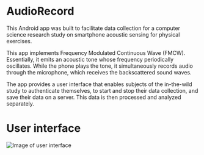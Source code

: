 # AudioRecord
This Android app was built to facilitate data collection for a computer science research study on smartphone acoustic sensing for physical exercises. 

This app implements Frequency Modulated Continuous Wave (FMCW). Essentially, it emits an acoustic tone whose frequency periodically oscillates. While the phone plays the tone, it simultaneously records audio through the microphone, which receives the backscattered sound waves. 

The app provides a user interface that enables subjects of the in-the-wild study to authenticate themselves, to start and stop their data collection, and save their data on a server. This data is then processed and analyzed separately.

# User interface
![Image of user interface](https://github.com/abx393/images/blob/main/sonar_app.png)

